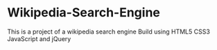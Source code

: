 # Wikipedia-Search-Engine
This is a project of a wikipedia search engine Build using HTML5 CSS3 JavaScript and jQuery
